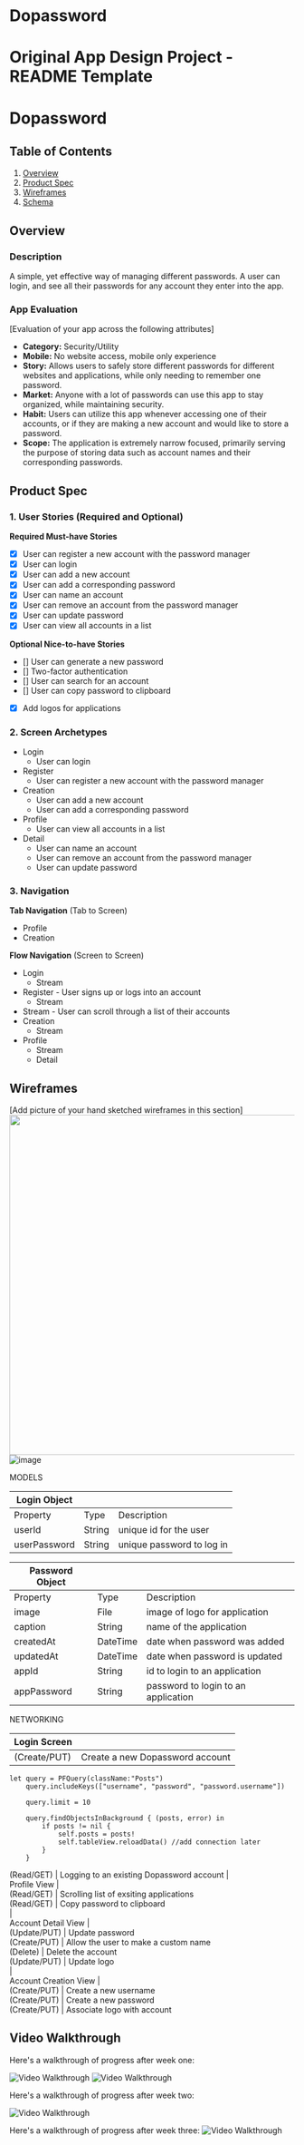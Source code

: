 # Dopassword
Original App Design Project - README Template
===

# Dopassword 

## Table of Contents
1. [Overview](#Overview)
1. [Product Spec](#Product-Spec)
1. [Wireframes](#Wireframes)
2. [Schema](#Schema)

## Overview
### Description
A simple, yet effective way of managing different passwords. A user can login, and see all their passwords for any account they enter into the app.

### App Evaluation
[Evaluation of your app across the following attributes]
- **Category:** Security/Utility
- **Mobile:** No website access, mobile only experience
- **Story:** Allows users to safely store different passwords for different websites and applications, while only needing to remember one password.
- **Market:** Anyone with a lot of passwords can use this app to stay organized, while maintaining security.
- **Habit:** Users can utilize this app whenever accessing one of their accounts, or if they are making a new account and would like to store a password.
- **Scope:** The application is extremely narrow focused, primarily serving the purpose of storing data such as account names and their corresponding passwords. 

## Product Spec

### 1. User Stories (Required and Optional)

**Required Must-have Stories**

- [X] User can register a new account with the password manager
- [X] User can login
- [X] User can add a new account
- [X] User can add a corresponding password
- [X] User can name an account
- [X] User can remove an account from the password manager
- [X] User can update password
- [X] User can view all accounts in a list

**Optional Nice-to-have Stories**

- [] User can generate a new password
- [] Two-factor authentication
- [] User can search for an account
- [] User can copy password to clipboard
- [X] Add logos for applications

### 2. Screen Archetypes

* Login
   * User can login
* Register
   * User can register a new account with the            password manager
* Creation 
   * User can add a new account
   * User can add a corresponding password
* Profile
   * User can view all accounts in a list
* Detail
   * User can name an account
   * User can remove an account from the password        manager
   * User can update password

### 3. Navigation

**Tab Navigation** (Tab to Screen)

* Profile
* Creation

**Flow Navigation** (Screen to Screen)

* Login
   * Stream
* Register - User signs up or logs into an account
   * Stream
* Stream - User can scroll through a list of their accounts
* Creation
   * Stream
* Profile
   * Stream
   * Detail

## Wireframes
[Add picture of your hand sketched wireframes in this section]
<img src="YOUR_WIREFRAME_IMAGE_URL" width=600>
![image](https://user-images.githubusercontent.com/77711850/111411140-4625d400-8697-11eb-8a11-d90e9e8e35c2.png)

MODELS

| Login Object |        |                           |
|--------------|--------|---------------------------|
| Property     | Type   | Description               |
| userId       | String | unique id for the user    |
| userPassword | String | unique password to log in |

| Password Object |          |                                     |
|-----------------|----------|-------------------------------------|
| Property        | Type     | Description                         |
| image           | File     | image of logo for application       |
| caption         | String   | name of the application             |
| createdAt       | DateTime | date when password was added        |
| updatedAt       | DateTime | date when password is updated       |
| appId           | String   | id to login to an application       |
| appPassword     | String   | password to login to an application |

NETWORKING

| Login Screen          |                                           |
|-----------------------|-------------------------------------------|
| (Create/PUT)          | Create a new Dopassword account           |

    let query = PFQuery(className:"Posts")
        query.includeKeys(["username", "password", "password.username"])
        
        query.limit = 10
        
        query.findObjectsInBackground { (posts, error) in
            if posts != nil {
                self.posts = posts!
                self.tableView.reloadData() //add connection later
            }
        }
        
 (Read/GET)            | Logging to an existing Dopassword account 
                       |                                           
 Profile View          |                                           
 (Read/GET)            | Scrolling list of exsiting applications   
 (Read/GET)            | Copy password to clipboard                
                       |                                           
 Account Detail View   |                                           
 (Update/PUT)          | Update password                           
 (Create/PUT)          | Allow the user to make a custom name      
 (Delete)              | Delete the account                        
 (Update/PUT)          | Update logo                               
                       |                                           
 Account Creation View |                                           
 (Create/PUT)          | Create a new username                     
 (Create/PUT)          | Create a new password                     
 (Create/PUT)          | Associate logo with account               

## Video Walkthrough

Here's a walkthrough of progress after week one:

<img src='http://g.recordit.co/UBlI4Sdn0r.gif' title='Video Walkthrough' width='' alt='Video Walkthrough' />
<img src='http://g.recordit.co/ydyh7OLtWg.gif' title='Video Walkthrough' width='' alt='Video Walkthrough' />

Here's a walkthrough of progress after week two:

<img src='http://g.recordit.co/lCUB9F3m20.gif' title='Video Walkthrough' width='' alt='Video Walkthrough' />

Here's a walkthrough of progress after week three:
<img src='http://g.recordit.co/Dp6yfXLuHN.gif' title='Video Walkthrough' width='' alt='Video Walkthrough' /> 
